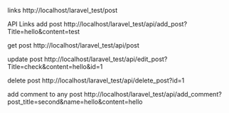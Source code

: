 links 
http://localhost/laravel_test/post

API Links 
add post
http://localhost/laravel_test/api/add_post?Title=hello&content=test

get post
http://localhost/laravel_test/api/post

update post
http://localhost/laravel_test/api/edit_post?Title=check&content=hello&id=1


delete post
http://localhost/laravel_test/api/delete_post?id=1


add comment to any post
http://localhost/laravel_test/api/add_comment?post_title=second&name=hello&content=hello

